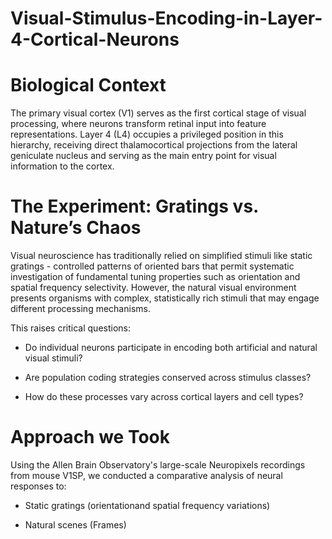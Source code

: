 # Visual-Stimulus-Encoding-in-Layer-4-Cortical-Neurons

# Biological Context

The primary visual cortex (V1) serves as the first cortical stage of visual processing, where neurons transform retinal input into feature representations. Layer 4 (L4) occupies a privileged position in this hierarchy, receiving direct thalamocortical projections from the lateral geniculate nucleus and serving as the main entry point for visual information to the cortex.

# The Experiment: Gratings vs. Nature’s Chaos

Visual neuroscience has traditionally relied on simplified stimuli like static gratings - controlled patterns of oriented bars that permit systematic investigation of fundamental tuning properties such as orientation and spatial frequency selectivity. However, the natural visual environment presents organisms with complex, statistically rich stimuli that may engage different processing mechanisms.

This raises critical questions:

- Do individual neurons participate in encoding both artificial and natural visual stimuli?

- Are population coding strategies conserved across stimulus classes?

- How do these processes vary across cortical layers and cell types?

# Approach we Took

Using the Allen Brain Observatory's large-scale Neuropixels recordings from mouse V1SP, we conducted a comparative analysis of neural responses to:

- Static gratings (orientationand spatial frequency variations)

- Natural scenes (Frames)
